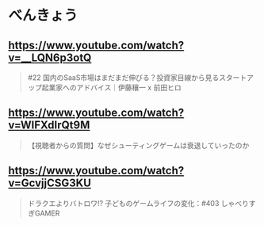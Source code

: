 # べんきょう

## https://www.youtube.com/watch?v=__LQN6p3otQ 

> #22 国内のSaaS市場はまだまだ伸びる？投資家目線から見るスタートアップ起業家へのアドバイス｜伊藤穰一 x 前田ヒロ 

## https://www.youtube.com/watch?v=WIFXdIrQt9M

> 【視聴者からの質問】なぜシューティングゲームは衰退していったのか

## https://www.youtube.com/watch?v=GcvjjCSG3KU 

> ドラクエよりバトロワ⁉ 子どものゲームライフの変化：#403 しゃべりすぎGAMER 
